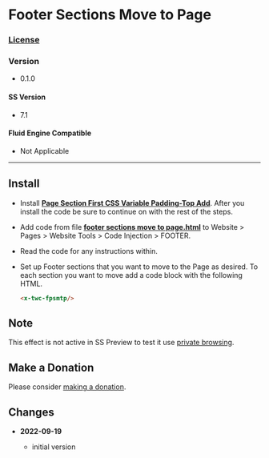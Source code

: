 # Footer Sections Move to Page

### [License][99]

### Version

  * 0.1.0

#### SS Version

  * 7.1

#### Fluid Engine Compatible

  * Not Applicable

---

## Install

* Install **[Page Section First CSS Variable Padding-Top Add][1]**. After you
  install the code be sure to continue on with the rest of the steps.
  
* Add code from file **[footer sections move to page.html][2]** to Website >
  Pages > Website Tools > Code Injection > FOOTER.
  
* Read the code for any instructions within.
  
* Set up Footer sections that you want to move to the Page as desired. To each
  section you want to move add a code block with the following HTML.
  
  ```html
  <x-twc-fpsmtp/>
  ```

## Note

This effect is not active in SS Preview to test it use [private browsing][3].

## Make a Donation

Please consider [making a donation][4].

## Changes

<!-- * **2021-06-15**

  * change code to work on v7.1 and v7.0 (Brine)
  * use twcsl
  * bumped version to 0.1d2
  -->
* **2022-09-19**

  * initial version

[1]: https://github.com/tomsWebConsulting/twcsl/tree/main/v7.1/Page%20Section%20First%20CSS%20Variable%20Padding-Top%20Add#install
[2]: footer%20sections%20move%20to%20page.html#L1
[3]: https://support.squarespace.com/hc/en-us/articles/207099587-Using-private-browsing-or-incognito-mode
[4]: https://github.com/tomsWebConsulting/twcsl#make-a-donation
[99]: https://github.com/tomsWebConsulting/twcsl/blob/main/LICENSE.txt#L1
